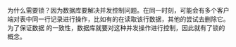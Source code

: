 为什么需要锁？因为数据库要解决并发控制问题。在同一时刻，可能会有多个客户端对表中同一行记录进行操作，比如有的在读取该行数据，其他的尝试去删除它。为了保证数据
的一致性，数据库就要对这种并发操作进行控制，因此就有了锁的概念。

